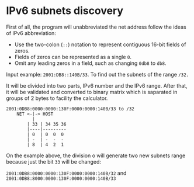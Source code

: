 # IPv6 subnets discovery

First of all, the program will unabbreviated the net address follow the ideas of IPv6 abbreviation:

- Use the two-colon (```::```) notation to represent contiguous 16-bit fields of zeros.
- Fields of zeros can be represented as a single ```0```.
- Omit any leading zeros in a field, such as changing ```0db8``` to ```db8```.

Input example: ```2001:DB8::140B/33```. To find out the subnets of the range ```/32.```

It will be divided into two parts, IPv6 number and the IPv6 range. After that, it will be validated and converted to binary matrix which is saparated in groups of 2 bytes to facility the calculator.


    2001:0DB8:0000:0000:130F:0000:0000:140B/33 to /32
        NET <-|-> HOST
              |
            | 33 | 34 35 36
            |----|---------
            | 0  | 0  0  0
            | -  | -  -  -
            | 8  | 4  2  1


On the example above, the division o will generate two new subnets range because just the bit ```33``` will be changed:

```2001:0DB8:0000:0000:130F:0000:0000:140B/32``` and ```2001:0DB8:8000:0000:130F:0000:0000:140B/33```
